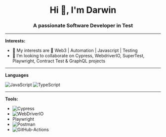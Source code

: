 <h1 align="center">Hi 👋, I'm Darwin</h1>
<h3 align="center">A passionate Software Developer in Test</h3>

---
**Interests:**

- 🔭 My interests are 👀 Web3 | Automation | Javascript | Testing 
- 👯 I’m looking to collaborate on Cypress, WebdriverIO, SuperTest, Playwright, Contract Test & GraphQL projects

---
**Languages**

![JavaScript](https://img.shields.io/badge/-JavaScript-f0db4f?&style=for-the-badge&logo=JavaScript&logoColor=black) ![TypeScript](https://img.shields.io/badge/-TypeScript-%233178C6?&style=for-the-badge&logo=Typescript&logoColor=black)

---
**Tools:**
- ![Cypress](https://img.shields.io/badge/-Cypress-%2317202C?&style=for-the-badge&logo=Cypress&logoColor=white)
- ![WebDriverIO](https://img.shields.io/badge/WebDriverIO-EA5906.svg?&style=for-the-badge&logo=WebdriverIO&logoColor=white)
- Playwright
- ![Postman](https://img.shields.io/badge/-Postman-%23FF6C37?&style=for-the-badge&logo=Postman&logoColor=white)
- ![GitHub-Actions](https://img.shields.io/badge/-GitHub%20Actions-%23181717?&style=for-the-badge&logo=GitHub%20Actions&logoColor=white)

<!---
tux7P/tux7P is a ✨ special ✨ repository because its `README.md` (this file) appears on your GitHub profile.
You can click the Preview link to take a look at your changes.
--->
